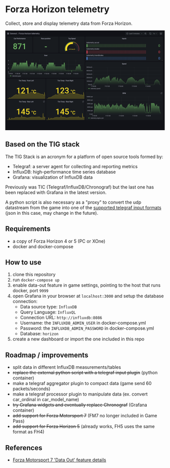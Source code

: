 # Forza Horizon telemetry
Collect, store and display telemetry data from Forza Horizon.

![chronograf-dashboard-img](screenshot.png)


## Based on the TIG stack
The TIG Stack is an acronym for a platform of open source tools formed by:
- Telegraf: a server agent for collecting and reporting metrics
- InfluxDB: high-performance time series database
- Grafana: visualization of InfluxDB data

Previously was TIC (Telegraf/InfluxDB/Chronograf) but the last one has been replaced
with Grafana in the latest version.

A python script is also necessary as a "proxy" to convert the udp datastream from the game into one
of the [supported telegraf input formats](https://github.com/influxdata/telegraf/blob/master/docs/DATA_FORMATS_INPUT.md)
(json in this case, may change in the future).


## Requirements
- a copy of Forza Horizon 4 or 5 (PC or XOne)
- docker and docker-compose


## How to use
1. clone this repository
2. run `docker-compose up`
3. enable data-out feature in game settings, pointing to the host that runs docker, port `9999`
4. open Grafana in your browser at `localhost:3000` and setup the database connection:
    * Data source type: `InfluxDB`
    * Query Language: `InfluxQL`
    * Connection URL: `http://influxdb:8086`
    * Username: the `INFLUXDB_ADMIN_USER` in docker-compose.yml
    * Password: the `INFLUXDB_ADMIN_PASSWORD` in docker-compose.yml
    * Database: `horizon`
5. create a new dashboard or import the one included in this repo


## Roadmap / improvements
- split data in different InfluxDB measurements/tables
- ~~replace the external python script with a telegraf input plugin~~ (python container)
- make a telegraf aggregator plugin to compact data (game send 60 packets/seconds)
- make a telegraf processor plugin to manipulate data (ex. convert car_ordinal in car_model_name)
- ~~try Grafana widgets and eventually replace Chronograf~~ (Grafana container)
- ~~add support for Forza Motorsport 7~~ (FM7 no longer included in Game Pass)
- ~~add support for Forza Horizon 5~~ (already works, FH5 uses the same format as FH4)


## References
- [Forza Motorsport 7 'Data Out' feature details](https://forums.forzamotorsport.net/turn10_postst128499_Forza-Motorsport-7--Data-Out--feature-details.aspx)
